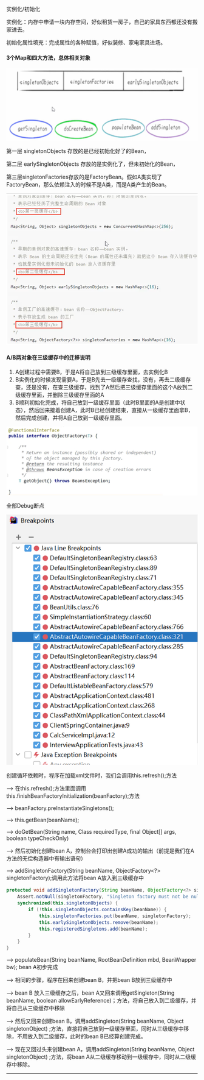 实例化/初始化

实例化：内存中申请一块内存空间，好似租赁一房子，自己的家具东西都还没有搬家进去。

初始化属性填充：完成属性的各种赋值，好似装修、家电家具进场。

#### 3个Map和四大方法，总体相关对象

![三个Map和四大方法](images/三个Map和四大方法.jpg)

第一层 singletonObjects 存放的是已经初始化好了的Bean，

第二层 earlySingletonObjects 存放的是实例化了，但未初始化的Bean，

第三层singletonFactories存放的是FactoryBean。假如A类实现了FactoryBean，那么依赖注入的时候不是A类，而是A类产生的Bean。

![三个Map](images/三个Map.jpg)

#### A/B两对象在三级缓存中的迁移说明

1. A创建过程中需要B，于是A将自己放到三级缓存里面，去实例化B
2. B实例化的时候发现需要A，于是B先去一级缓存查找，没有，再去二级缓存查，还是没有，在查三级缓存，找到了A然后把三级缓存里面的这个A放到二级缓存里面，并删除三级缓存里面的A
3. B顺利初始化完成，将自己放到一级缓存里面（此时B里面的A是创建中状态），然后回来接着创建A，此时B已经创建结束，直接从一级缓存里面拿B，然后完成创建，并将A自己放到一级缓存里面。

![](images/ObjectFactory.jpg)



全部Debug断点

![spring循环依赖Debug断点](images/spring循环依赖Debug断点.jpg)



创建循环依赖时，程序在加载xml文件时，我们会调用this.refresh();方法

--> 在this.refresh();方法里面调用this.finishBeanFactoryInitialization(beanFactory);方法

--> beanFactory.preInstantiateSingletons();

--> this.getBean(beanName);

--> doGetBean(String name, Class<T> requiredType, final Object[] args, boolean typeCheckOnly)

--> 然后初始化创建bean A，控制台会打印出创建A成功的输出（前提是我们在A方法的无偿构造器中有输出语句）

--> addSingletonFactory(String beanName, ObjectFactory<?> singletonFactory);调用此方法将bean A放入到三级缓存中

```java
protected void addSingletonFactory(String beanName, ObjectFactory<?> singletonFactory) {
    Assert.notNull(singletonFactory, "Singleton factory must not be null");
    synchronized(this.singletonObjects) {
        if (!this.singletonObjects.containsKey(beanName)) {
            this.singletonFactories.put(beanName, singletonFactory);
            this.earlySingletonObjects.remove(beanName);
            this.registeredSingletons.add(beanName);
        }
    }
}
```

--> populateBean(String beanName, RootBeanDefinition mbd, BeanWrapper bw); bean A初步完成

--> 相同的步骤，程序在回来创建bean B，并把bean B放到三级缓存中

--> bean B 放入三级缓存之后，bean A又回来调用getSingleton(String beanName, boolean allowEarlyReference)；方法，将自己放入到二级缓存，并将自己从三级缓存中移除

--> 然后又回来创建bean B，调用addSingleton(String beanName, Object singletonObject) ;方法，直接将自己放到一级缓存里面，同时从三级缓存中移除，不用放入到二级缓存，此时的bean B已经算创建完成。

--> 现在又回过头来创建bean A，调用addSingleton(String beanName, Object singletonObject) ;方法，将bean A从二级缓存移动到一级缓存中，同时从二级缓存中移除。







---------------------

